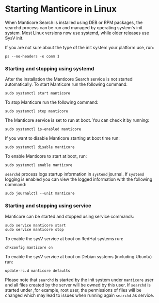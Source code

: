 # Starting Manticore in Linux

When Manticore Search is installed using DEB or RPM packages, the searchd process can be run and managed by operating system's init system. Most Linux versions now use systemd, while older releases use SysV init.

If you are not sure about the type of the init system your platform use, run:

```shell
ps --no-headers -o comm 1
```

### Starting and stopping using systemd

After the installation the Manticore Search service is not started automatically. To start Manticore run the following command:

```shell
sudo systemctl start manticore
```

To stop Manticore run the following command:


```shell
sudo systemctl stop manticore
```

The Manticore service is set to run at boot. You can check it by running:

```shell
sudo systemctl is-enabled manticore
```

If you want to disable Manticore starting at boot time run:

```shell
sudo systemctl disable manticore
```

To enable Manticore to start at boot, run:

```shell
sudo systemctl enable manticore
```


`searchd` process logs startup information in `systemd` journal. If `systemd` logging is enabled you can view the logged information with the following command:

```shell
sudo journalctl --unit manticore
```
### Starting and stopping using service

Manticore can be started and stopped using service commands:

```shell
sudo service manticore start
sudo service manticore stop
```

To enable the sysV service at boot on RedHat systems run:

```shell
chkconfig manticore on
```

To enable the sysV service at boot on Debian systems (including Ubuntu) run:

```shell
update-rc.d manticore defaults
```

Please note that `searchd` is started by the init system under  `manticore` user and all files created by the server will be owned by this user. If `searchd` is started under ,for example, root user, the permissions of files will be changed which may lead to issues when running again `searchd` as service.
